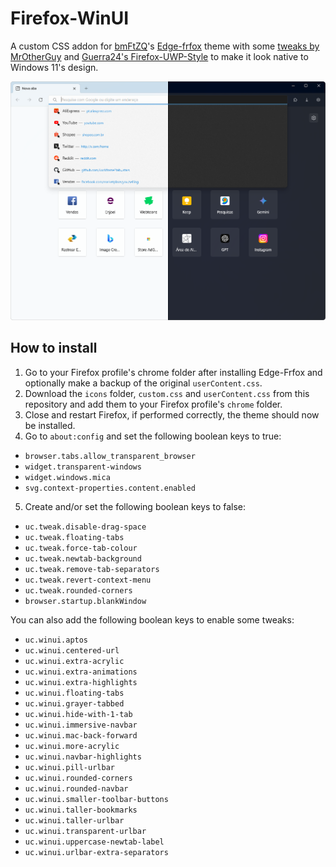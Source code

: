 # Firefox-WinUI
A custom CSS addon for [bmFtZQ](https://github.com/bmFtZQ)'s [Edge-frfox](https://github.com/bmFtZQ/Edge-FrFox) theme with some [tweaks by MrOtherGuy](https://github.com/MrOtherGuy/firefox-csshacks) and [Guerra24's Firefox-UWP-Style](https://github.com/Guerra24/Firefox-UWP-Style) to make it look native to Windows 11's design.

<!-- Use <img> element to set a maximum width. -->
<img src="screenshots/WinUI-Firefox.png" alt="WinUi-Firefox theme screenshot">

## How to install
1. Go to your Firefox profile's chrome folder after installing Edge-Frfox and optionally make a backup of the original `userContent.css`.
2. Download the `icons` folder, `custom.css` and `userContent.css` from this repository and add them to your Firefox profile's `chrome` folder.
3. Close and restart Firefox, if performed correctly, the theme should now be installed.
4. Go to `about:config` and set the following boolean keys to true:
* `browser.tabs.allow_transparent_browser`
* `widget.transparent-windows`
* `widget.windows.mica`
* `svg.context-properties.content.enabled`
5. Create and/or set the following boolean keys to false:
* `uc.tweak.disable-drag-space`
* `uc.tweak.floating-tabs`
* `uc.tweak.force-tab-colour`
* `uc.tweak.newtab-background`
* `uc.tweak.remove-tab-separators`
* `uc.tweak.revert-context-menu`
* `uc.tweak.rounded-corners`
* `browser.startup.blankWindow`

You can also add the following boolean keys to enable some tweaks:
* `uc.winui.aptos`
* `uc.winui.centered-url`
* `uc.winui.extra-acrylic`
* `uc.winui.extra-animations`
* `uc.winui.extra-highlights`
* `uc.winui.floating-tabs`
* `uc.winui.grayer-tabbed`
* `uc.winui.hide-with-1-tab`
* `uc.winui.immersive-navbar`
* `uc.winui.mac-back-forward`
* `uc.winui.more-acrylic`
* `uc.winui.navbar-highlights`
* `uc.winui.pill-urlbar`
* `uc.winui.rounded-corners`
* `uc.winui.rounded-navbar`
* `uc.winui.smaller-toolbar-buttons`
* `uc.winui.taller-bookmarks`
* `uc.winui.taller-urlbar`
* `uc.winui.transparent-urlbar`
* `uc.winui.uppercase-newtab-label`
* `uc.winui.urlbar-extra-separators`
